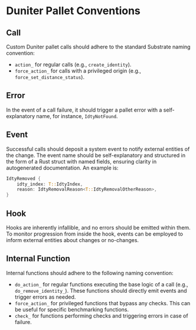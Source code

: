 # Duniter Pallet Conventions

## Call

Custom Duniter pallet calls should adhere to the standard Substrate naming convention:

- `action_` for regular calls (e.g., `create_identity`).
- `force_action_` for calls with a privileged origin (e.g., `force_set_distance_status`).

## Error

In the event of a call failure, it should trigger a pallet error with a self-explanatory name, for instance, `IdtyNotFound`.

## Event

Successful calls should deposit a system event to notify external entities of the change. The event name should be self-explanatory and structured in the form of a Rust struct with named fields, ensuring clarity in autogenerated documentation. An example is:

```rust
IdtyRemoved {
    idty_index: T::IdtyIndex,
    reason: IdtyRemovalReason<T::IdtyRemovalOtherReason>,
}
```

## Hook

Hooks are inherently infallible, and no errors should be emitted within them. To monitor progression from inside the hook, events can be employed to inform external entities about changes or no-changes.

## Internal Function

Internal functions should adhere to the following naming convention:

- `do_action_` for regular functions executing the base logic of a call (e.g., `do_remove_identity_`). These functions should directly emit events and trigger errors as needed.
- `force_action_` for privileged functions that bypass any checks. This can be useful for specific benchmarking functions.
- `check_` for functions performing checks and triggering errors in case of failure.
